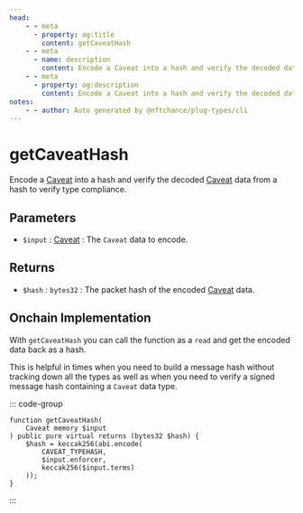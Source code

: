 ```yaml
---
head:
    - - meta
      - property: og:title
        content: getCaveatHash
    - - meta
      - name: description
        content: Encode a Caveat into a hash and verify the decoded data to verify type compliance.
    - - meta
      - property: og:description
        content: Encode a Caveat into a hash and verify the decoded data to verify type compliance.
notes:
    - - author: Auto generated by @nftchance/plug-types/cli
---
```

        
# getCaveatHash

Encode a [Caveat](/generated/base-types/Caveat) into a hash and verify the decoded [Caveat](/generated/base-types/Caveat) data from a hash to verify type compliance.

## Parameters

- `$input` : [Caveat](/generated/base-types/Caveat) : The `Caveat` data to encode.

## Returns

- `$hash` : `bytes32` : The packet hash of the encoded [Caveat](/generated/base-types/Caveat) data.

## Onchain Implementation

With `getCaveatHash` you can call the function as a `read` and get the encoded data back as a hash. 
        
This is helpful in times when you need to build a message hash without tracking down all the types as well as when you need to verify a signed message hash containing a `Caveat` data type.

::: code-group

``` solidity [Types.sol:getCaveatHash]
function getCaveatHash(
	Caveat memory $input
) public pure virtual returns (bytes32 $hash) {
	$hash = keccak256(abi.encode(
		CAVEAT_TYPEHASH,
		$input.enforcer,
		keccak256($input.terms)
	));
}
``` 

:::